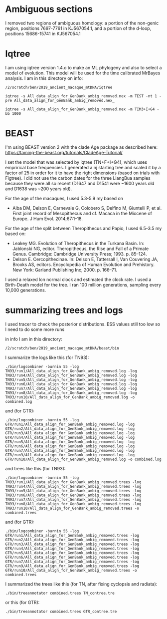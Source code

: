 # Ambiguous sections

I removed two regions of ambiguous homology: a portion of the non-genic region, positions 7697-7761 in KJ567054.1, and a portion of the d-loop, positions 15686-15741 in KJ567054.1

# Iqtree
I am using iqtree version 1.4.o to make an ML phylogeny and also to select a model of evolution. This model will be used for the time calibrated MrBayes analysis. I am in this directory on info:
```
/2/scratch/ben/2019_ancient_macaque_mtDNA/iqtree
```

```
iqtree -s All_data_align_for_GenBank_ambig_removed.nex -m TEST -nt 1 -pre All_data_align_for_GenBank_ambig_removed.nex_
```
```
iqtree -s All_data_align_for_GenBank_ambig_removed.nex -m TIM3+I+G4 -bb 1000
```


# BEAST

I'm using BEAST version 2 with the clade Age package as described here: https://taming-the-beast.org/tutorials/CladeAge-Tutorial/

I set the model that was selected by iqtree (TN+F+I+G4), which uses emprirical base frequencies. I generated a nj starting tree and scaled it by a factor of 25 in order for it to have the right dimensions (based on trials with Figtree). I did not use the carbon dates for the three LiangBua samples because they were all so recent (D1647 and D1541 were ~1600 years old and D1638 was ~200 years old). 

For the age of the macaques, I used 5.3-5.9 my based on 
* Alba DM, Delson E, Carnevale G, Colobero S, Delfino M, Giuntelli P, et al.
First joint record of Mesopithecus and cf. Macaca in the Miocene of Europe.
J Hum Evol. 2014;67:1–18.

For the age of the split between Theropithecus and Papio, I used 6.5-3.5 my based on:
* Leakey MG. Evolution of Theropithecus in the Turkana Basin. In: Jablonski NG, editor. Theropithecus, the Rise and Fall of a Primate Genus. Cambridge: Cambridge University Press; 1993. p. 85–124.
* Delson E. Cercopithecinae. In: Delson E, Tattersall I, Van Couvering JA,
Brooks AS, editors. Encyclopedia of Human Evolution and Prehistory. New
York: Garland Publishing Inc; 2000. p. 166–71.

I used a relaxed lon normal clock and estimated the clock rate. I used a Birth-Death model for the tree. I ran 100 million generations, sampling every 10,000 generations.

# summarizing trees and logs

I used tracer to check the posterior distributions.  ESS values still too low so I need to do some more runs

in info I am in this directory:
```
/2/scratch/ben/2019_ancient_macaque_mtDNA/beast/bin
```
I summarize the logs like this (for TN93):
```
./bin/logcombiner -burnin 55 -log TN93/run1/All_data_align_for_GenBank_ambig_removed.log -log TN93/run4/All_data_align_for_GenBank_ambig_removed.log -log TN93/run5/All_data_align_for_GenBank_ambig_removed.log -log TN93/run6/All_data_align_for_GenBank_ambig_removed.log -log TN93/run7/All_data_align_for_GenBank_ambig_removed.log -log TN93/run8/All_data_align_for_GenBank_ambig_removed.log -log TN93/run10/All_data_align_for_GenBank_ambig_removed.log -o combined.log

```
and (for GTR):
```
./bin/logcombiner -burnin 55 -log GTR/run1/All_data_align_for_GenBank_ambig_removed.log -log GTR/run2/All_data_align_for_GenBank_ambig_removed.log -log GTR/run3/All_data_align_for_GenBank_ambig_removed.log -log GTR/run4/All_data_align_for_GenBank_ambig_removed.log -log GTR/run5/All_data_align_for_GenBank_ambig_removed.log -log GTR/run6/All_data_align_for_GenBank_ambig_removed.log -log GTR/run7/All_data_align_for_GenBank_ambig_removed.log -log GTR/run9/All_data_align_for_GenBank_ambig_removed.log -log GTR/run10/All_data_align_for_GenBank_ambig_removed.log -o combined.log
```

and trees like this  (for TN93):

```
./bin/logcombiner -burnin 55 -log TN93/run1/All_data_align_for_GenBank_ambig_removed.trees -log  TN93/run4/All_data_align_for_GenBank_ambig_removed.trees -log TN93/run5/All_data_align_for_GenBank_ambig_removed.trees -log TN93/run6/All_data_align_for_GenBank_ambig_removed.trees -log TN93/run7/All_data_align_for_GenBank_ambig_removed.trees -log TN93/run8/All_data_align_for_GenBank_ambig_removed.trees -log TN93/run10/All_data_align_for_GenBank_ambig_removed.trees -o combined.trees
```

and (for GTR):
```
./bin/logcombiner -burnin 55 -log GTR/run1/All_data_align_for_GenBank_ambig_removed.trees -log GTR/run2/All_data_align_for_GenBank_ambig_removed.trees -log GTR/run3/All_data_align_for_GenBank_ambig_removed.trees -log GTR/run4/All_data_align_for_GenBank_ambig_removed.trees -log GTR/run5/All_data_align_for_GenBank_ambig_removed.trees -log GTR/run6/All_data_align_for_GenBank_ambig_removed.trees -log GTR/run7/All_data_align_for_GenBank_ambig_removed.trees -log GTR/run9/All_data_align_for_GenBank_ambig_removed.trees -log GTR/run10/All_data_align_for_GenBank_ambig_removed.trees -o combined.trees

```
I summarized the trees like this (for TN, after fixing cyclopsis and radiata):
```
./bin/treeannotator combined.trees TN_contree.tre
```
or this (for GTR):
```
./bin/treeannotator combined.trees GTR_contree.tre
```

